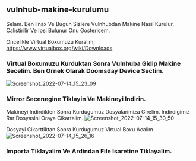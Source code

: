 ## vulnhub-makine-kurulumu
Selam. Ben linax Ve Bugun Sizlere Vulnhubdan Makine Nasil Kurulur, Calistirilir Ve Ipsi Bulunur Onu Gostericem.

Oncelikle Virtual Boxumuzu Kuralim; https://www.virtualbox.org/wiki/Downloads

### Virtual Boxumuzu Kurduktan Sonra Vulnhuba Gidip Makine Secelim. Ben Ornek Olarak Doomsday Device Sectim.
![Screenshot_2022-07-14_15_23_09](https://user-images.githubusercontent.com/100614268/179066493-d9f58069-664c-4999-b094-1321538ea8a5.png)
### Mirror Secenegine Tiklayin Ve Makineyi Indirin.

Makineyi Indirdikten Sonra Kurdugumuz Dosyalarimiza Girelim. Indirdigimiz Rar Dosyasini Oraya Cikartalim.
![Screenshot_2022-07-14_15_30_50](https://user-images.githubusercontent.com/100614268/179067780-b909816a-e84e-4b24-b00e-e2a838d21893.png)

Dosyayi Cikarttiktan Sonra Kurdugumuz Virtual Boxu Acalim
![Screenshot_2022-07-14_15_26_16](https://user-images.githubusercontent.com/100614268/179067035-9b316b48-e806-4478-b47e-89bff09a374b.png)
### Importa Tiklayalim Ve Ardindan File Isaretine Tiklayalim.


